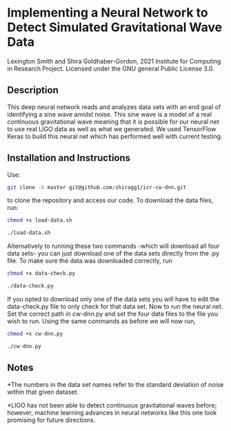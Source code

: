 # Implementing a Neural Network to Detect Simulated Gravitational Wave Data
Lexington Smith and Shira Goldhaber-Gordon, 2021 Institute for Computing in Research Project. Licensed under the GNU general Public License 3.0.

## Description
This deep neural network reads and analyzes data sets with an end goal of identifying a sine wave amidst noise. This sine wave is a model of a real continuous gravitational wave meaning that it is possible for our neural net to use real LIGO data as well as what we generated. We used TensorFlow Keras to build this neural net which has performed well with current testing.  


## Installation and Instructions  
Use:

```bash
git clone -b master git@github.com:shiragg1/icr-cw-dnn.git
```
to clone the repository and access our code. 
To download the data files, run:

```bash
chmod +x load-data.sh
```

```bash
./load-data.sh
```
Alternatively to running these two commands -which will download all four data sets- you can just download one of the data sets directly from the .py file.
To make sure the data was downloaded correctly, run

```bash
chmod +x data-check.py
```

```bash
./data-check.py
```
If you opted to download only one of the data sets you will have to edit the data-check.py file to only check for that data set.
Now to run the neural net. Set the correct path in cw-dnn.py and set the four data files to the file you wish to run. Using the same commands as before we will now run,

```bash
chmod +x cw-dnn.py
```

```bash
./cw-dnn.py
```
## Notes
*The numbers in the data set names refer to the standard deviation of noise within that given dataset.

*LIGO has not been able to detect continuous gravitational waves before; however, machine learning advances in neural networks like this one look promising for future directions.

